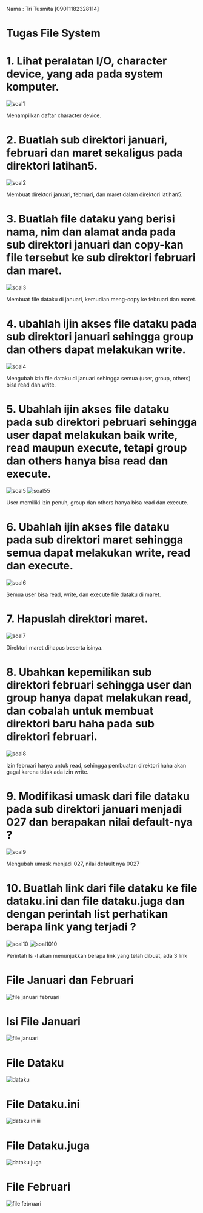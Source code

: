 Nama : Tri Tusmita [09011182328114]

# Tugas File System

# 1. Lihat peralatan I/O, character device, yang ada pada system komputer. 
![soal1](https://github.com/user-attachments/assets/2b94433d-b11e-4b63-a4be-18dd62808f7b)

Menampilkan daftar character device.

# 2. Buatlah sub direktori januari, februari dan maret sekaligus pada direktori latihan5.  
![soal2](https://github.com/user-attachments/assets/755ecd02-c61e-4ea0-b932-cf26836b1372)

Membuat direktori januari, februari, dan maret dalam direktori latihan5.

# 3. Buatlah file dataku yang berisi nama, nim dan alamat anda pada sub direktori januari dan copy-kan file tersebut ke sub direktori februari dan maret.  
![soal3](https://github.com/user-attachments/assets/3a9d7876-cdbe-4fff-8aae-c69cf35dc52a)

Membuat file dataku di januari, kemudian meng-copy ke februari dan maret.

# 4. ubahlah ijin akses file dataku pada sub direktori januari sehingga group dan others dapat melakukan write.
![soal4](https://github.com/user-attachments/assets/ea2d08c9-1b43-4af3-bca4-ea1a9f532521)

Mengubah izin file dataku di januari sehingga semua (user, group, others) bisa read dan write.

# 5. Ubahlah ijin akses file dataku pada sub direktori pebruari sehingga user dapat melakukan baik write, read maupun execute, tetapi group dan others hanya bisa read dan execute.  
![soal5](https://github.com/user-attachments/assets/9bc044f7-e812-448d-bca3-cb75db8ecbef)
![soal55](https://github.com/user-attachments/assets/5a7fb930-9585-44c4-a95b-38da0337bc44)

User memiliki izin penuh, group dan others hanya bisa read dan execute.

# 6. Ubahlah ijin akses file dataku pada sub direktori maret sehingga semua dapat melakukan write, read dan execute.  
![soal6](https://github.com/user-attachments/assets/34d5bdfe-45df-4aa4-b201-bdfa4835be3b)

Semua user bisa read, write, dan execute file dataku di maret.

# 7. Hapuslah direktori maret. 
![soal7](https://github.com/user-attachments/assets/9dd6a1be-4802-4294-9565-0893b153b534)

Direktori maret dihapus beserta isinya.

# 8. Ubahkan kepemilikan sub direktori februari sehingga user dan group hanya dapat melakukan read, dan cobalah untuk membuat direktori baru haha pada sub direktori februari. 
![soal8](https://github.com/user-attachments/assets/7778ad92-5f4e-4819-be24-8d236daec2e3)

Izin februari hanya untuk read, sehingga pembuatan direktori haha akan gagal karena tidak ada izin write.

# 9. Modifikasi umask dari file dataku pada sub direktori januari menjadi 027 dan berapakan nilai default-nya ?  
![soal9](https://github.com/user-attachments/assets/82aa311e-3d18-45de-b84b-3ff0cc55679d)

Mengubah umask menjadi 027, nilai default nya 0027

# 10. Buatlah link dari file dataku ke file dataku.ini dan file dataku.juga dan dengan perintah list perhatikan berapa link yang terjadi ?
![soal10](https://github.com/user-attachments/assets/bece11c8-eb9d-4cbb-813e-685a66e61923)
![soal1010](https://github.com/user-attachments/assets/ebbfd948-21e2-4779-b18b-2f85f00af8e2)

Perintah ls -l akan menunjukkan berapa link yang telah dibuat, ada 3 link

# File Januari dan Februari
![file januari februari](https://github.com/user-attachments/assets/856ca705-e937-4a37-a9e0-dca309bf342b)

# Isi File Januari
![file januari](https://github.com/user-attachments/assets/7ec347fd-5a50-4bf5-b44c-e6cd4be6a839)

# File Dataku
![dataku](https://github.com/user-attachments/assets/b7fe2fa6-7225-45df-b8fb-17b16227cdfa)

# File Dataku.ini
![dataku iniiii](https://github.com/user-attachments/assets/fd1c1725-b465-4ee9-9da6-5f084fc392ce)

# File Dataku.juga
![dataku juga](https://github.com/user-attachments/assets/ba530588-9997-433a-9a50-b40e6d19b3fd)

# File Februari
![file februari](https://github.com/user-attachments/assets/78f8784c-9b40-4044-a969-dc0572251006)

